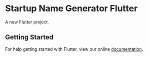 # Startup Name Generator Flutter

A new Flutter project.

## Getting Started

For help getting started with Flutter, view our online
[documentation](https://flutter.io/).
